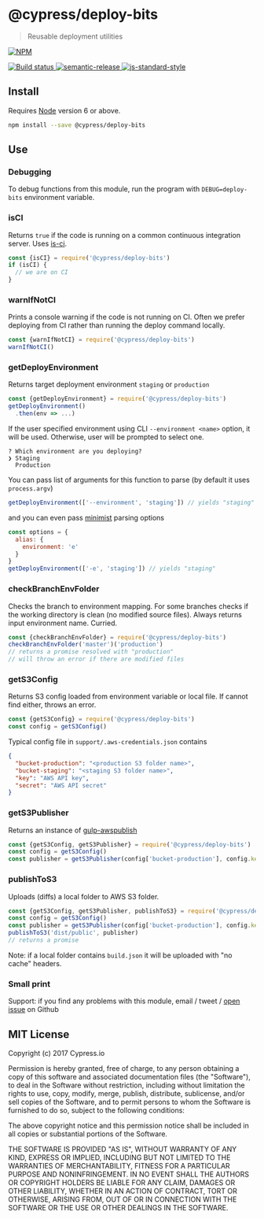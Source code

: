 # @cypress/deploy-bits

> Reusable deployment utilities

[![NPM][npm-icon] ][npm-url]

[![Build status][ci-image] ][ci-url]
[![semantic-release][semantic-image] ][semantic-url]
[![js-standard-style][standard-image]][standard-url]

## Install

Requires [Node](https://nodejs.org/en/) version 6 or above.

```sh
npm install --save @cypress/deploy-bits
```

## Use

### Debugging

To debug functions from this module, run the program with `DEBUG=deploy-bits` environment
variable.

### isCI

Returns `true` if the code is running on a common continuous integration server.
Uses [is-ci](https://github.com/watson/is-ci).

```js
const {isCI} = require('@cypress/deploy-bits')
if (isCI) {
  // we are on CI
}
```

### warnIfNotCI

Prints a console warning if the code is not running on CI. Often we prefer deploying
from CI rather than running the deploy command locally.

```js
const {warnIfNotCI} = require('@cypress/deploy-bits')
warnIfNotCI()
```

### getDeployEnvironment

Returns target deployment environment `staging` or `production`

```js
const {getDeployEnvironment} = require('@cypress/deploy-bits')
getDeployEnvironment()
  .then(env => ...)
```

If the user specified environment using CLI `--environment <name>` option, it will be used.
Otherwise, user will be prompted to select one.

```
? Which environment are you deploying? 
❯ Staging 
  Production
```

You can pass list of arguments for this function to parse (by default it uses `process.argv`)
```js
getDeployEnvironment(['--environment', 'staging']) // yields "staging"
```
and you can even pass [minimist](https://github.com/substack/minimist) parsing options
```js
const options = {
  alias: {
    environment: 'e'
  }
}
getDeployEnvironment(['-e', 'staging']) // yields "staging"
```

### checkBranchEnvFolder

Checks the branch to environment mapping. For some branches checks if the working
directory is clean (no modified source files). Always returns input environment name.
Curried.

```js
const {checkBranchEnvFolder} = require('@cypress/deploy-bits')
checkBranchEnvFolder('master')('production')
// returns a promise resolved with "production"
// will throw an error if there are modified files
```

### getS3Config

Returns S3 config loaded from environment variable or local file. If cannot find either,
throws an error.

```js
const {getS3Config} = require('@cypress/deploy-bits')
const config = getS3Config()
```

Typical config file in `support/.aws-credentials.json` contains

```json
{
  "bucket-production": "<production S3 folder name>",
  "bucket-staging": "<staging S3 folder name>",
  "key": "AWS API key",
  "secret": "AWS API secret"
}
```

### getS3Publisher

Returns an instance of [gulp-awspublish](https://github.com/pgherveou/gulp-awspublish)

```js
const {getS3Config, getS3Publisher} = require('@cypress/deploy-bits')
const config = getS3Config()
const publisher = getS3Publisher(config['bucket-production'], config.key, config.secret)
```

### publishToS3

Uploads (diffs) a local folder to AWS S3 folder.

```js
const {getS3Config, getS3Publisher, publishToS3} = require('@cypress/deploy-bits')
const config = getS3Config()
const publisher = getS3Publisher(config['bucket-production'], config.key, config.secret)
publishToS3('dist/public', publisher)
// returns a promise
```

Note: if a local folder contains `build.json` it will be uploaded with "no cache" headers.

### Small print

Support: if you find any problems with this module, email / tweet /
[open issue](https://github.com/cypress-io/deploy-bits/issues) on Github

## MIT License

Copyright (c) 2017 Cypress.io

Permission is hereby granted, free of charge, to any person
obtaining a copy of this software and associated documentation
files (the "Software"), to deal in the Software without
restriction, including without limitation the rights to use,
copy, modify, merge, publish, distribute, sublicense, and/or sell
copies of the Software, and to permit persons to whom the
Software is furnished to do so, subject to the following
conditions:

The above copyright notice and this permission notice shall be
included in all copies or substantial portions of the Software.

THE SOFTWARE IS PROVIDED "AS IS", WITHOUT WARRANTY OF ANY KIND,
EXPRESS OR IMPLIED, INCLUDING BUT NOT LIMITED TO THE WARRANTIES
OF MERCHANTABILITY, FITNESS FOR A PARTICULAR PURPOSE AND
NONINFRINGEMENT. IN NO EVENT SHALL THE AUTHORS OR COPYRIGHT
HOLDERS BE LIABLE FOR ANY CLAIM, DAMAGES OR OTHER LIABILITY,
WHETHER IN AN ACTION OF CONTRACT, TORT OR OTHERWISE, ARISING
FROM, OUT OF OR IN CONNECTION WITH THE SOFTWARE OR THE USE OR
OTHER DEALINGS IN THE SOFTWARE.

[npm-icon]: https://nodei.co/npm/@cypress/deploy-bits.svg?downloads=true
[npm-url]: https://npmjs.org/package/@cypress/deploy-bits
[ci-image]: https://travis-ci.org/cypress-io/deploy-bits.svg?branch=master
[ci-url]: https://travis-ci.org/cypress-io/deploy-bits
[semantic-image]: https://img.shields.io/badge/%20%20%F0%9F%93%A6%F0%9F%9A%80-semantic--release-e10079.svg
[semantic-url]: https://github.com/semantic-release/semantic-release
[standard-image]: https://img.shields.io/badge/code%20style-standard-brightgreen.svg
[standard-url]: http://standardjs.com/
